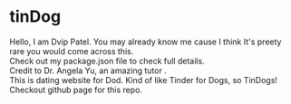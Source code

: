 # tinDog
Hello, I am Dvip Patel. You may already know me cause I think It's preety rare you would come across this. <br>
Check out my package.json file to check full details.<br>
Credit to Dr. Angela Yu, an amazing tutor . <br>
This is dating website for Dod.  Kind of like Tinder for Dogs, so TinDogs!<br>
Checkout  github page for this repo. 